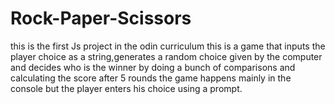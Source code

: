 # Rock-Paper-Scissors
this is the first Js project in the odin curriculum
this is a game that inputs the player choice as a string,generates a random choice given by the computer and decides who is the winner by doing a bunch of comparisons and calculating the score after 5 rounds
the game happens mainly in the console but the player enters his choice using a prompt.
